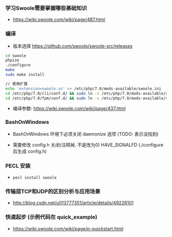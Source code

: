 ### 学习Swoole需要掌握哪些基础知识
* https://wiki.swoole.com/wiki/page/487.html

### 编译
* 版本选择 https://github.com/swoole/swoole-src/releases
```sh
cd swoole
phpize
./configure
make
sudo make install

// 使用扩展
echo 'extension=swoole.so' >> /etc/php/7.0/mods-available/swoole.ini
cd /etc/php/7.0/cli/conf.d/ && sudo ln -s /etc/php/7.0/mods-available/swoole.ini 20-swoole.ini
cd /etc/php/7.0/fpm/conf.d/ && sudo ln -s /etc/php/7.0/mods-available/swoole.ini 20-swoole.ini
```

* 编译参数: https://wiki.swoole.com/wiki/page/437.html

### BashOnWindows
* BashOnWindows 环境下必须关闭 daemonize 选项 (TODO: 表示没找到)

* 需要修改 config.h 关闭(注释掉, 不是改为0) HAVE_SIGNALFD (./configure 后生成 config.h)


### PECL 安装
* `pecl install swoole`


### 传输层TCP和UDP的区别分析与应用场景
* http://blog.csdn.net/u013777351/article/details/49226101


### 快速起步 (示例代码在 quick_example)
* https://wiki.swoole.com/wiki/page/p-quickstart.html
